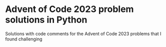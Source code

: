 # Advent of Code 2023 problem solutions in Python

Solutions with code comments for the Advent of Code 2023 problems that I found challenging
